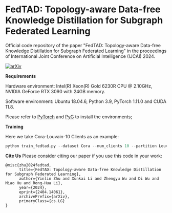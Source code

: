 # FedTAD: Topology-aware Data-free Knowledge Distillation for Subgraph Federated Learning

Official code repository of  the paper "FedTAD: Topology-aware Data-free Knowledge Distillation for Subgraph Federated Learning" in the proceedings of International Joint Conference on Artificial Intelligence (IJCAI) 2024.


[![arXiv](https://img.shields.io/badge/arXiv-2404.14061-b31b1b.svg)](https://arxiv.org/abs/2404.14061)
 

**Requirements**

Hardware environment: Intel(R) Xeon(R) Gold 6230R CPU @ 2.10GHz, NVIDIA GeForce RTX 3090 with 24GB memory.

Software environment: Ubuntu 18.04.6, Python 3.9, PyTorch 1.11.0 and CUDA 11.8.

Please refer to [PyTorch](https://pytorch.org/get-started/locally/) and [PyG](https://pytorch-geometric.readthedocs.io/en/latest/notes/installation.html) to install the environments;

**Training**

Here we take Cora-Louvain-10 Clients as an example:

```python
python train_fedtad.py --dataset Cora --num_clients 10 --partition Louvain
```


**Cite Us**
Please consider citing our paper if you use this code in your work:
```
@misc{zhu2024fedtad,
      title={FedTAD: Topology-aware Data-free Knowledge Distillation for Subgraph Federated Learning}, 
      author={Yinlin Zhu and Xunkai Li and Zhengyu Wu and Di Wu and Miao Hu and Rong-Hua Li},
      year={2024},
      eprint={2404.14061},
      archivePrefix={arXiv},
      primaryClass={cs.LG}
}
```
